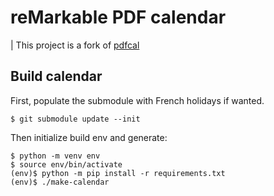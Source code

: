 # reMarkable PDF calendar

| This project is a fork of [pdfcal](https://github.com/osresearch/pdfcal)

## Build calendar

First, populate the submodule with French holidays if wanted.

``` shell
$ git submodule update --init
```

Then initialize build env and generate:

``` shell
$ python -m venv env
$ source env/bin/activate
(env)$ python -m pip install -r requirements.txt
(env)$ ./make-calendar
```
